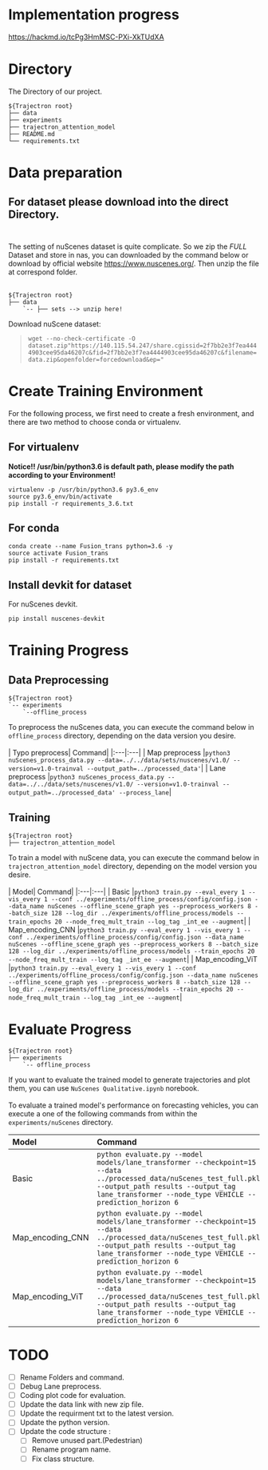 # Implementation progress
https://hackmd.io/tcPg3HmMSC-PXi-XkTUdXA
# Directory
The Directory of our project.

    ${Trajectron root}
    ├── data
    ├── experiments
    ├── trajectron_attention_model
    ├── README.md
    └── requirements.txt

# Data preparation

## For dataset please download into the direct Directory.<br></br>
The setting of nuScenes dataset is quite complicate. So we zip the *FULL* Dataset and store in nas, you can downloaded by the command below or download by official website https://www.nuscenes.org/. Then unzip the file at correspond folder.<br></br>

    ${Trajectron root}
    ├── data
        `-- ├── sets --> unzip here!

Download nuScene dataset:

> ```wget --no-check-certificate -O dataset.zip"https://140.115.54.247/share.cgissid=2f7bb2e3f7ea4444903cee95da46207c&fid=2f7bb2e3f7ea4444903cee95da46207c&filename=data.zip&openfolder=forcedownload&ep="```
    
# Create Training Environment

For the following process, we first need to create a fresh environment, and there are two method to choose conda or virtualenv.

## For virtualenv
**Notice!! /usr/bin/python3.6 is default path, please modify the path according to your Environment!**

    virtualenv -p /usr/bin/python3.6 py3.6_env 
    source py3.6_env/bin/activate
    pip install -r requirements_3.6.txt
    
## For conda

    conda create --name Fusion_trans python=3.6 -y
    source activate Fusion_trans
    pip install -r requirements.txt
    
## Install devkit for dataset

For nuScenes devkit.
    
    pip install nuscenes-devkit

# Training Progress


## Data Preprocessing

    ${Trajectron root}
    `-- experiments
        `--offline_process
        
To preprocess the nuScenes data, you can execute the command below in `offline_process` directory, depending on the data version you desire.<br></br>
| Typo preprocess| Command|
|:---|:---|
| Map preprocess |```python3 nuScenes_process_data.py --data=../../data/sets/nuscenes/v1.0/ --version=v1.0-trainval --output_path=../processed_data'```|
| Lane preprocess |```python3 nuScenes_process_data.py --data=../../data/sets/nuscenes/v1.0/ --version=v1.0-trainval --output_path=../processed_data' --process_lane```|

## Training

    ${Trajectron root}
    ├── trajectron_attention_model

To train a model with nuScene data, you can execute the command below in `trajectron_attention_model` directory, depending on the model version you desire.<br></br>
| Model| Command|
|:---|:---|
| Basic |```python3 train.py --eval_every 1 --vis_every 1 --conf ../experiments/offline_process/config/config.json --data_name nuScenes --offline_scene_graph yes --preprocess_workers 8 --batch_size 128 --log_dir ../experiments/offline_process/models --train_epochs 20 --node_freq_mult_train --log_tag _int_ee --augment```|
| Map_encoding_CNN |```python3 train.py --eval_every 1 --vis_every 1 --conf ../experiments/offline_process/config/config.json --data_name nuScenes --offline_scene_graph yes --preprocess_workers 8 --batch_size 128 --log_dir ../experiments/offline_process/models --train_epochs 20 --node_freq_mult_train --log_tag _int_ee --augment```|
| Map_encoding_ViT |```python3 train.py --eval_every 1 --vis_every 1 --conf ../experiments/offline_process/config/config.json --data_name nuScenes --offline_scene_graph yes --preprocess_workers 8 --batch_size 128 --log_dir ../experiments/offline_process/models --train_epochs 20 --node_freq_mult_train --log_tag _int_ee --augment```|

# Evaluate Progress
    
    ${Trajectron root}
    ├── experiments
        `-- offline_process
        
If you want to evaluate the trained model to generate trajectories and plot them, you can use `NuScenes Qualitative.ipynb` norebook.<br></br>
To evaluate a trained model's performance on forecasting vehicles, you can execute a one of the following commands from within the `experiments/nuScenes` directory.
    
| Model| Command|
|:---|:---|
| Basic |```python evaluate.py --model models/lane_transformer --checkpoint=15 --data ../processed_data/nuScenes_test_full.pkl --output_path results --output_tag lane_transformer --node_type VEHICLE --prediction_horizon 6```|
| Map_encoding_CNN |```python evaluate.py --model models/lane_transformer --checkpoint=15 --data ../processed_data/nuScenes_test_full.pkl --output_path results --output_tag lane_transformer --node_type VEHICLE --prediction_horizon 6```|
| Map_encoding_ViT |```python evaluate.py --model models/lane_transformer --checkpoint=15 --data ../processed_data/nuScenes_test_full.pkl --output_path results --output_tag lane_transformer --node_type VEHICLE --prediction_horizon 6```|

# TODO
- [ ] Rename Folders and command.
- [ ] Debug Lane preprocess.
- [ ] Coding plot code for evaluation.
- [ ] Update the data link with new zip file.
- [ ] Update the requirment txt to the latest version.
- [ ] Update the python version.
- [ ] Update the code structure : 
    - [ ] Remove unused part.(Pedestrian)
    - [ ] Rename program name.
    - [ ] Fix class structure.